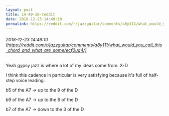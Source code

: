 ```yaml
---
layout: post
title: 14-49-10-reddit
date: 2018-12-23 14:49:10
permalink: https://reddit.com/r/jazzguitar/comments/a8y111/what_would_you_call_this_chord_and_what_are_some/ecf0uq4/
---
```


###### 2018-12-23 14:49:10 [https://reddit.com/r/jazzguitar/comments/a8y111/what_would_you_call_this_chord_and_what_are_some/ecf0uq4/]
Yeah gypsy jazz is where a lot of my ideas come from. X-D

I think this cadence in particular is very satisfying because it's full of half-step voice leading:

b5 of the A7 -> up to the 9 of the D

b9 of the A7 -> up to the 6 of the D

b7 of the A7 -> down to the 3 of the D

